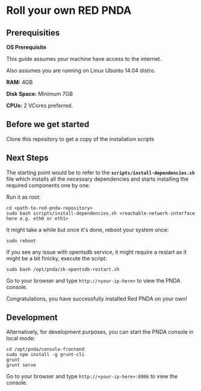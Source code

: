 # Roll your own RED PNDA

## Prerequisities

**OS Prerequisite**

This guide assumes your machine have access to the internet.

Also assumes you are running on Linux Ubuntu 14.04 distro.

**RAM:** 4GB

**Disk Space:** Minimum 7GB

**CPUs:** 2 VCores preferred.

## Before we get started

Clone this repository to get a copy of the installation scripts

## Next Steps

The starting point would be to refer to the **`scripts/install-dependencies.sh`** file which installs all the necessary dependencies and starts installing the required components one by one.

Run it as root:

	cd <path-to-red-pnda-repository>
    sudo bash scripts/install-dependencies.sh <reachable-network-interface here e.g. eth0 or eth1>

It might take a while but once it's done, reboot your system once:

    sudo reboot

If you see any issue with opentsdb service, it might require a restart as it might be a bit finicky, execute the script:

    sudo bash /opt/pnda/zk-opentsdb-restart.sh
    

Go to your browser and type `http://<your-ip-here>` to view the PNDA console.

Congratulations, you have successfully installed Red PNDA on your own!


## Development

Alternatively, for development purposes, you can start the PNDA console in local mode:

    cd /opt/pnda/console-frontend
    sudo npm install -g grunt-cli
    grunt
    grunt serve

Go to your browser and type `http://<your-ip-here>:8006` to view the console.
